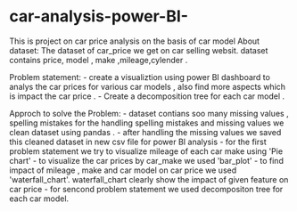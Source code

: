 # car-analysis-power-BI-
This is project on car price analysis on the basis of car model 
About dataset:
          The dataset of car_price we get on car selling websit. dataset contains price, model , make ,mileage,cylender .
        
   
Problem statement:
             - create a visualiztion using power BI dashboard to analys the car prices for various car models , also find more aspects which is impact the car price .
             - Create a decomposition tree for each car model .
         
Approch to solve the Problem:
               - dataset contians soo many missing values , spelling mistakes  for the handling spelling mistakes and missing values we clean dataset using pandas .
               - after handling the missing values we saved this cleaned dataset in new csv file for power BI analysis
               - for the first problem statement we try to visualize mileage of each car make using 'Pie chart'
               - to visualize the car prices by car_make we used 'bar_plot'
               - to find impact of mileage , make and car model on car price we used 'waterfall_chart'. waterfall_chart clearly show the impact of given feature on car                    price
               - for sencond problem statement we used decompositon tree for each  car model.
               
